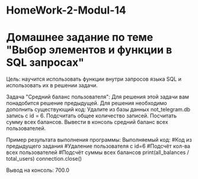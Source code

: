 # HomeWork-2-Modul-14
# Домашнее задание по теме "Выбор элементов и функции в SQL запросах"

Цель: научится использовать функции внутри запросов языка SQL и использовать их в решении задачи.

Задача "Средний баланс пользователя":
Для решения этой задачи вам понадобится решение предыдущей.
Для решения необходимо дополнить существующий код:
Удалите из базы данных not_telegram.db запись с id = 6.
Подсчитать общее количество записей.
Посчитать сумму всех балансов.
Вывести в консоль средний баланс всех пользователей.



Пример результата выполнения программы:
Выполняемый код:
#Код из предыдущего задания
#Удаление пользователя с id=6
#Подсчёт кол-ва всех пользователей
#Подсчёт суммы всех балансов
print(all_balances / total_users)
connection.close()

Вывод на консоль:
700.0
